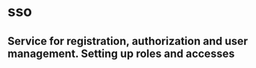 # sso
## Service for registration, authorization and user management. Setting up roles and accesses
